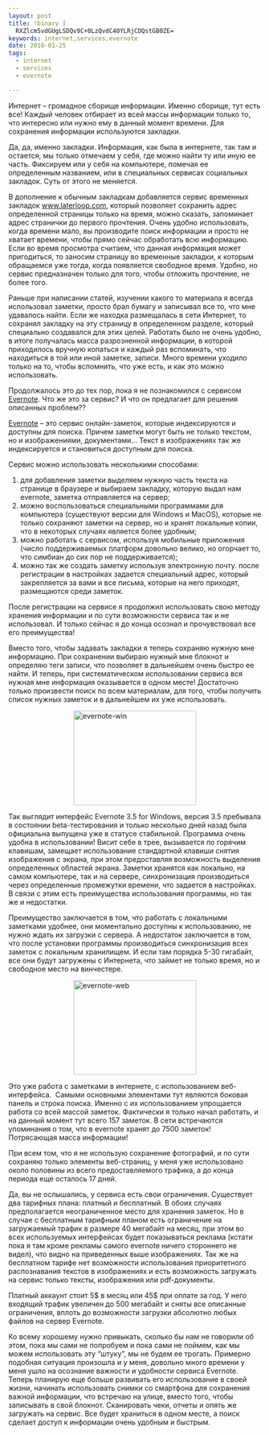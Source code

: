 ```yaml
--- 
layout: post
title: !binary |
  RXZlcm5vdGUgLSDQv9C+0LzQvdC40YLRjCDQstGB0ZE=
keywords: internet,services,evernote
date: 2010-01-25
tags:
  - internet
  - services
  - evernote

---
```

Интернет – громадное сборище информации. Именно сборище, тут есть все! Каждый человек отбирает из всей массы информации только то, что интересно или нужно ему в данный момент времени. Для сохранения информации используются закладки.

Да, да, именно закладки. Информация, как была в интернете, так там и остается, мы только отмечаем у себя, где можно найти ту или иную ее часть. Фиксируем или у себя на компьютере, помечая ее определенным названием, или в специальных сервисах социальных закладок. Суть от этого не меняется.

В дополнение к обычным закладкам добавляется сервис временных закладок <a href="http://www.laterloop.com" rel="nofollow">www.laterloop.com</a>, который позволяет сохранить адрес определенной страницы только на время, можно сказать, запоминает адрес странички до первого прочтения. Очень удобно использовать, когда времени мало, вы производите поиск информации и просто не хватает времени, чтобы прямо сейчас обработать всю информацию. Если во время просмотра считаем, что данная информация может пригодиться, то заносим страницу во временные закладки, к которым обращаемся уже тогда, когда появляется свободное время. Удобно, но сервис предназначен только для того, чтобы отложить прочтение, не более того.

Раньше при написании статей, изучении какого то материала я всегда использовал заметки, просто брал бумагу и записывал все то, что мне удавалось найти. Если же находка размещалась в сети Интернет, то сохранял закладку на эту страницу в определенном разделе, который специально создавался для этих целей. Работать было не очень удобно, в итоге получалась масса разрозненной информации, в которой приходилось вручную копаться и каждый раз вспоминать, что находиться в той или иной заметке, записи. Много времени уходило только на то, чтобы вспомнить, что уже есть, и как это можно использовать.

Продолжалось это до тех пор, пока я не познакомился с сервисом <a href="http://www.evernote.com" rel="nofollow">Evernote</a>. Что же это за сервис? И что он предлагает для решения описанных проблем??

<a href="http://www.evernote.com" rel="nofollow">Evernote</a> – это сервис онлайн-заметок, которые индексируются и доступны для поиска. Причем заметки могут быть не только текстом, но и изображениями, документами… Текст в изображениях так же индексируется и становиться доступным для поиска.

Сервис можно использовать несколькими способами:
<ol>
	<li>для добавления заметки выделяем нужную часть текста на странице в браузере и выбираем закладку, которую выдал нам evernote, заметка отправляется на сервер;</li>
	<li>можно воспользоваться специальными программами для компьютера (существуют версии для Windows и MacOS), которые не только сохраняют заметки на сервер, но и хранят локальные копии, что в некоторых случаях является более удобным;</li>
	<li>можно работать с сервисом, используя мобильные приложения (число поддерживаемых платформ довольно велико, но огорчает то, что симбиан до сих пор не поддерживается);</li>
	<li>можно так же создать заметку используя электронную почту. после регистрации в настройках задается специальный адрес, который закрепляется за вами и все письма, которые на него приходят, размещаются среди заметок.</li>
</ol>
После регистрации на сервисе я продолжил использовать свою методу хранения информации и по сути возможности сервиса так и не использовал. И только сейчас я до конца осознал и прочувствовал все его преимущества!

Вместо того, чтобы задавать закладки я теперь сохраняю нужную мне информацию. При сохранении выбираю нужный мне блокнот и определяю теги записи, что позволяет в дальнейшем очень быстро ее найти. И теперь, при систематическом использовании сервиса вся нужная мне информация оказывается в одном месте! Достаточно только произвести поиск по всем материалам, для того, чтобы получить список нужных заметок и в дальнейшем их уже использовать.

<a href="http://static.juev.ru/2010/01/evernotewin.jpg" id="lightbox"><img style="display: block; float: none; margin-left: auto; margin-right: auto; border: 0px;" title="evernote-win" src="http://static.juev.ru/2010/01/evernotewin_thumb.jpg" border="0" alt="evernote-win" width="244" height="188" /></a>

Так выглядит интерфейс Evernote 3.5 for Windows, версия 3.5 пребывала в состоянии beta-тестирования и только несколько дней назад была официальна выпущена уже в статусе стабильной. Программа очень удобна в использовании! Висит себе в трее, вызывается по горячим клавишам, замещает использование стандартной клавиши снятия изображения с экрана, при этом предоставляя возможность выделения определенных областей экрана. Заметки хранятся как локально, на самом компьютере, так и на сервере, синхронизация производиться через определенные промежутки времени, что задается в настройках. В связи с этим есть преимущества использования программы, но так же и недостатки.

Преимущество заключается в том, что работать с локальными заметками удобнее, они моментально доступны к использованию, не нужно ждать их загрузки с сервера. А недостаток заключается в том, что после установки программы производиться синхронизация всех заметок с локальным хранилищем. И если там порядка 5-30 гигабайт, все они будут загружены с Интернета, что займет не только время, но и свободное место на винчестере.

<a href="http://static.juev.ru/2010/01/evernoteweb.png" id="lightbox"><img style="display: block; float: none; margin-left: auto; margin-right: auto; border: 0px;" title="evernote-web" src="http://static.juev.ru/2010/01/evernoteweb_thumb.png" border="0" alt="evernote-web" width="244" height="188" /></a>

Это уже работа с заметками в интернете, с использованием веб-интерфейса.  Самыми основными элементами тут являются боковая панель и строка поиска. Именно с их использованием упрощается работа со всей массой заметок. Фактически я только начал работать, и на данный момент тут всего 157 заметок. В сети встречаются упоминания о том, что в evernote хранят до 7500 заметок! Потрясающая масса информации!

При всем том, что я не использую сохранение фотографий, и по сути сохраняю только элементы веб-страниц, у меня уже использовано около половины из всего предоставляемого трафика, а до конца периода еще осталось 17 дней.

Да, вы не ослышались, у сервиса есть свои ограничения. Существует два тарифных плана: платный и бесплатный. В обоих случаях предполагается неограниченное место для хранения заметок. Но в случае с бесплатным тарифным планом есть ограничение на загружаемый трафик в размере 40 мегабайт на месяц, при этом во всех используемых интерфейсах будет показываться реклама (кстати пока я там кроме рекламы самого evernote ничего стороннего не видел), что видно на приведенных выше изображениях. Так же на бесплатном тарифе нет возможности использования приоритетного распознавания текстов в изображениях и есть возможность загружать на сервис только тексты, изображения или pdf-документы.

Платный аккаунт стоит 5$ в месяц или 45$ при оплате за год. У него входящий трафик увеличен до 500 мегабайт и сняты все описанные ограничения, вплоть до возможности загрузки абсолютно любых файлов на сервер Evernote.

Ко всему хорошему нужно привыкать, сколько бы нам не говорили об этом, пока мы сами не попробуем и пока сами не поймем, как мы можем использовать эту “штуку”, мы не будем ее трогать. Примерно подобная ситуация произошла и у меня, довольно много времени у меня ушло на осознание важности и удобности сервиса Evernote. Теперь планирую еще больше развивать его использование в своей жизни, начинать использовать снимки со смартфона для сохранения важной информации, что встречаю на улице, вместо того, чтобы записывать в свой блокнот. Сканировать чеки, отчеты и опять же загружать на сервис. Все будет храниться в одном месте, а поиск сделает доступ к информации очень удобным и быстрым.
